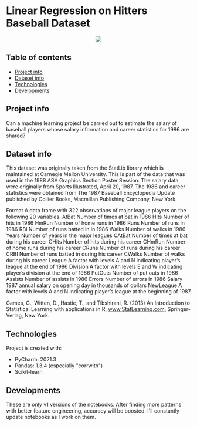 # Linear Regression on Hitters Baseball Dataset 

<p align="center">
	<img src="https://metshotcorner.com/wp-content/uploads/2016/05/2016.05.25.jpg" />

</p>

## Table of contents
* [Project info](#project-info)
* [Dataset info](#dataset-info)
* [Technologies](#technologies)
* [Developments](#developments)

## Project info
Can a machine learning project be carried out to estimate the salary of baseball players whose salary information and career statistics for 1986 are shared?

## Dataset info

This dataset was originally taken from the StatLib library which is maintained at Carnegie Mellon University. This is part of the data that was used in the 1988 ASA Graphics Section Poster Session. The salary data were originally from Sports Illustrated, April 20, 1987. The 1986 and career statistics were obtained from The 1987 Baseball Encyclopedia Update published by Collier Books, Macmillan Publishing Company, New York.

Format
A data frame with 322 observations of major league players on the following 20 variables.
AtBat Number of times at bat in 1986
Hits Number of hits in 1986
HmRun Number of home runs in 1986
Runs Number of runs in 1986
RBI Number of runs batted in in 1986
Walks Number of walks in 1986
Years Number of years in the major leagues
CAtBat Number of times at bat during his career
CHits Number of hits during his career
CHmRun Number of home runs during his career
CRuns Number of runs during his career
CRBI Number of runs batted in during his career
CWalks Number of walks during his career
League A factor with levels A and N indicating player’s league at the end of 1986
Division A factor with levels E and W indicating player’s division at the end of 1986
PutOuts Number of put outs in 1986
Assists Number of assists in 1986
Errors Number of errors in 1986
Salary 1987 annual salary on opening day in thousands of dollars
NewLeague A factor with levels A and N indicating player’s league at the beginning of 1987

Games, G., Witten, D., Hastie, T., and Tibshirani, R. (2013) An Introduction to Statistical Learning with applications in R, www.StatLearning.com, Springer-Verlag, New York.

## Technologies
Project is created with:
* PyCharm: 2021.3 
* Pandas: 1.3.4 (especially "corrwith")
* Scikit-learn

## Developments 
These are only v1 versions of the notebooks. After finding more patterns with better feature engineering, accuracy will be boosted. I'll constantly update notebooks as I work on them.





